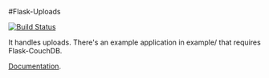 #Flask-Uploads

[![Build Status](https://travis-ci.org/Lurk/flask-uploads.svg)](https://travis-ci.org/Lurk/flask-uploads)

It handles uploads. There's an example application in example/ that requires Flask-CouchDB. 

[Documentation](https://pythonhosted.org/Flask-Uploads/).

